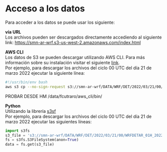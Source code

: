 # Acceso a los datos

Para acceder a los datos se puede usar los siguiente:

**vía URL**<br />
Los archivos pueden ser descargados directamente accediendo al siguiente link: https://smn-ar-wrf.s3-us-west-2.amazonaws.com/index.html

**AWS CLI**<br /> 
Los datos de S3 se pueden descargar utilizando AWS CLI. Para más información sobre su instalación visitar el siguiente 
[link](https://docs.aws.amazon.com/cli/latest/userguide/getting-started-install.html).<br />
Por ejemplo, para descargar los archivos del ciclo 00 UTC del día 21 de marzo 2022 ejecutar la siguiente línea: 
```bash
#!/usr/bin/env bash
aws s3 cp --no-sign-request s3://smn-ar-wrf/DATA/WRF/DET/2022/03/21/00/
```
PROBAR DESDE HM /data/fcutraro/aws_cli/bin/



**Python**<br />
Utilizando la librería [s3sf](https://pypi.org/project/s3fs/) <br />
Por ejemplo, para descargar los archivos del ciclo 00 UTC del día 21 de marzo 2022 ejecutar las siguientes líneas: <br />
```python
import s3fs
s3_file = 's3://smn-ar-wrf/DATA/WRF/DET/2022/03/21/00/WRFDETAR_01H_20220321_00_000.nc'   # nombre del archivo a descargar 
fs = s3fs.S3FileSystem(anon=True)
data = fs.get(s3_file)
```

